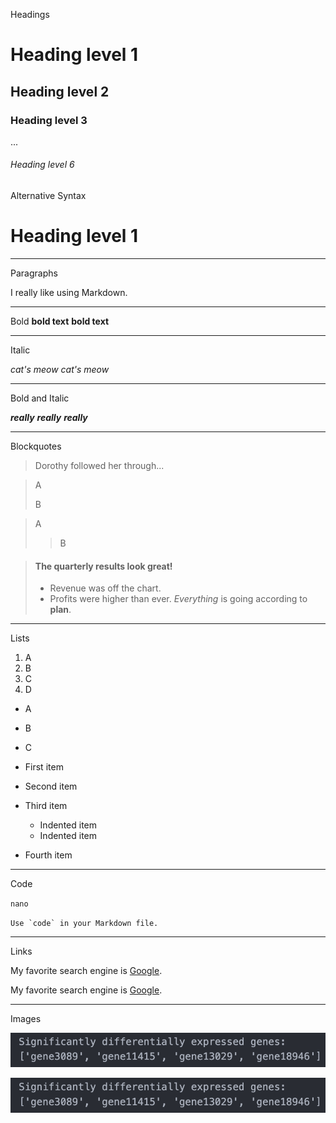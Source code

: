 Headings

# Heading level 1
## Heading level 2
### Heading level 3
...
###### Heading level 6

Alternative Syntax

Heading level 1
===============

---

Paragraphs

I really like using Markdown.

---

Bold
**bold text**
__bold text__

---

Italic

*cat's meow*
_cat's meow_

---

Bold and Italic

***really***
___really___
__*really*__

---

Blockquotes

> Dorothy followed her through...

> A
>
> B

> A
>
>> B

> #### The quarterly results look great!
>
> - Revenue was off the chart.
> - Profits were higher than ever.
> *Everything* is going according to **plan**.

---

Lists

1. A
2. B
3. C
1. D

- A
- B
- C

- First item
- Second item
- Third item
    - Indented item
    - Indented item
- Fourth item

---

Code

`nano`

``Use `code` in your Markdown file.``

---

Links

My favorite search engine is [Google](www.google.com).

My favorite search engine is [Google](www.google.com "The best search engine").

---

Images

![The San Juan Mountains are beautiful!](image.png "San Juan Mountains")

[![An old rock in the desert](image.png "Shiprock, New Mexico by Beau Rogers")](https://www.flickr.com/photos/beaurogers/31833779864/in/photolist-Qv3rFw-34mt9F-a9Cmfy-5Ha3Zi-9msKdv-o3hgjr-hWpUte-4WMsJ1-KUQ8N-deshUb-vssBD-6CQci6-8AFCiD-zsJWT-nNfsgB-dPDwZJ-bn9JGn-5HtSXY-6CUhAL-a4UTXB-ugPum-KUPSo-fBLNm-6CUmpy-4WMsc9-8a7D3T-83KJev-6CQ2bK-nNusHJ-a78rQH-nw3NvT-7aq2qf-8wwBso-3nNceh-ugSKP-4mh4kh-bbeeqH-a7biME-q3PtTf-brFpgb-cg38zw-bXMZc-nJPELD-f58Lmo-bXMYG-bz8AAi-bxNtNT-bXMYi-bXMY6-bXMYv)


